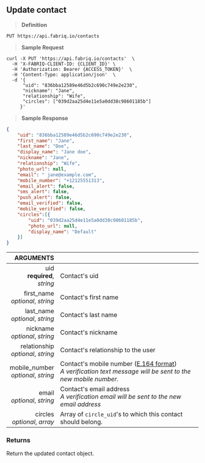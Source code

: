 ## Update contact

> **Definition**

```text
PUT https://api.fabriq.io/contacts
```

> **Sample Request**

```shell
curl -X PUT 'https://api.fabriq.io/contacts'  \
  -H 'X-FABRIQ-CLIENT-ID: {CLIENT_ID}' \
  -H 'Authorization: Bearer {ACCESS_TOKEN}'  \
  -H 'Content-Type: application/json'  \
  -d '{                                        
      "uid": "836bba12589e46d5b2c690c749e2e230",
      "nickname": "Jane",                    
      "relationship": "Wife",                    
      "circles": ["039d2aa25d4e11e5a0dd38c98601185b"]      
     }'
```

> **Sample Response**

```json
{
    "uid": "836bba12589e46d5b2c690c749e2e230",
    "first_name": "Jane",
    "last_name": "Doe",
    "display_name": "Jane doe",
    "nickname": "Jane",
    "relationship": "Wife",
    "photo_url": null,
    "email": " jane@example.com",
    "mobile_number": "+12125551313",
    "email_alert": false,
    "sms_alert": false,
    "push_alert": false,
    "email_verified": false,
    "mobile_verified": false,
    "circles":[{
        "uid": "039d2aa25d4e11e5a0dd38c98601185b",
        "photo_url": null,
        "display_name": "Default"
    }]
}
```


ARGUMENTS ||
---------:        | -----------
uid<br>**required**, *string* | Contact's uid
first_name<br>*optional*, *string* | Contact's first name
last_name<br>*optional*, *string*  | Contact's last name
nickname<br>*optional*, *string*  | Contact's nickname
relationship<br>*optional*, *string*  | Contact's relationship to the user
mobile_number<br>*optional*, *string*  | Contact's mobile number  ([E.164 format](https://en.wikipedia.org/wiki/E.164))<br>*A verification text message will be sent to the new mobile number.*
email<br>*optional*, *string*  | Contact's email address<br>*A verification email will be sent to the new email address*
circles<br>*optional*, *array*  | Array of `circle_uid`'s to which this contact should belong.


### Returns
Return the updated contact object.
